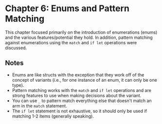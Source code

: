 # Chapter 6: Enums and Pattern Matching

This chapter focused primarily on the introduction of enumerations (enums) and the various features/potential they hold. In addition, pattern matching against enumerations using the `match` and `if let` operations were discussed.

## Notes

- Enums are like structs with the exception that they work off of the concept of variants (i.e., for one instance of an enum, it can only be one type).
- Pattern matching works with the `match` and `if let` operations and are strong features to use when making decisions about the variant.
- You can use `_` to pattern match everything else that doesn't match an arm in the `match` statement.
- The `if let` statement is not exhaustive, so it should only be used if matching 1-2 items (generally speaking).

